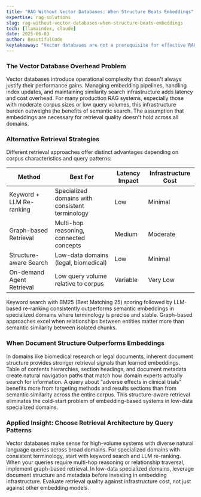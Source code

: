 ```yaml
---
title: "RAG Without Vector Databases: When Structure Beats Embeddings"
expertise: rag-solutions
slug: rag-without-vector-databases-when-structure-beats-embeddings
tech: [llamaindex, claude]
date: 2025-06-03
author: BeautifulCode
keytakeaway: "Vector databases are not a prerequisite for effective RAG (Retrieval-Augmented Generation) systems; choosing retrieval strategies based on domain characteristics, query patterns, and infrastructure constraints often yields better cost-performance trade-offs than defaulting to semantic search."
---
```


### The Vector Database Overhead Problem

Vector databases introduce operational complexity that doesn't always justify their performance gains. Managing embedding pipelines, handling index updates, and maintaining similarity search infrastructure adds latency and cost overhead. For many production RAG systems, especially those with moderate corpus sizes or low query volumes, this infrastructure burden outweighs the benefits of semantic search. The assumption that embeddings are necessary for retrieval quality doesn't hold across all domains.

### Alternative Retrieval Strategies

Different retrieval approaches offer distinct advantages depending on corpus characteristics and query patterns:

| Method | Best For | Latency Impact | Infrastructure Cost |
|--------|----------|----------------|---------------------|
| Keyword + LLM Re-ranking | Specialized domains with consistent terminology | Low | Minimal |
| Graph-based Retrieval | Multi-hop reasoning, connected concepts | Medium | Moderate |
| Structure-aware Search | Low-data domains (legal, biomedical) | Low | Minimal |
| On-demand Agent Retrieval | Low query volume relative to corpus | Variable | Very Low |

Keyword search with BM25 (Best Matching 25) scoring followed by LLM-based re-ranking consistently outperforms semantic embeddings in specialized domains where terminology is precise and stable. Graph-based approaches excel when relationships between entities matter more than semantic similarity between isolated chunks.

### When Document Structure Outperforms Embeddings

In domains like biomedical research or legal documents, inherent document structure provides stronger retrieval signals than learned embeddings. Table of contents hierarchies, section headings, and document metadata create natural navigation paths that match how domain experts actually search for information. A query about "adverse effects in clinical trials" benefits more from targeting methods and results sections than from semantic similarity across the entire corpus. This structure-aware retrieval eliminates the cold-start problem of embedding-based systems in low-data specialized domains.

### Applied Insight: Choose Retrieval Architecture by Query Patterns

Vector databases make sense for high-volume systems with diverse natural language queries across broad domains. For specialized domains with consistent terminology, start with keyword search and LLM re-ranking. When your queries require multi-hop reasoning or relationship traversal, implement graph-based retrieval. In low-data specialized domains, leverage document structure and metadata before investing in embedding infrastructure. Evaluate retrieval quality against infrastructure cost, not just against other embedding models.